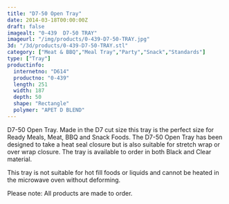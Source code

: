 ```yaml
---
title: "D7-50 Open Tray"
date: 2014-03-18T00:00:00Z
draft: false
imagealt: "0-439  D7-50 TRAY"
imageurl: "/img/products/0-439-D7-50-TRAY.jpg"
3d: "/3d/products/0-439-D7-50-TRAY.stl"
category: ["Meat & BBQ","Meal Tray","Party","Snack","Standards"]
type: ["Tray"]
productinfo:
  internetno: "D614"
  productno: "0-439"
  length: 251
  width: 187
  depth: 50
  shape: "Rectangle"
  polymer: "APET D BLEND"
---
```

D7-50 Open Tray. Made in the D7 cut size this tray is the perfect size for Ready Meals, Meat, BBQ and Snack Foods. The D7-50 Open Tray has been designed to take a heat seal closure but is also suitable for stretch wrap or over wrap closure. The tray is available to order in both Black and Clear material.

This tray is not suitable for hot fill foods or liquids and cannot be heated in the microwave oven without deforming.

Please note: All products are made to order.